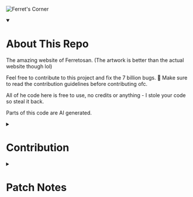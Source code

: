 ![Ferret's Corner](https://ferretosan.neocities.org/artwork.png)

<details open>
<summary><h1>About This Repo</h1></summary>

The amazing website of Ferretosan. (The artwork is better than the actual website though lol)

Feel free to contribute to this project and fix the 7 billion bugs. 🐛 Make sure to read the contribution guidelines before contributing ofc.

All of he code here is free to use, no credits or anything - I stole your code so steal it back.

Parts of this code are AI generated.

</details>

<details>
<summary><h1>Contribution</h1></summary>

Before contributing to Ferret's corner, make sure to read these things:

* Please only add code that you would want personally on your website (no obscene things, etc)
* Your code may just be like not used, sorry, I can't spend all day and all night accepting PRs
* Because I suck, I might delete your code (this relates to what I said above)
* Don't completely change the framework or something I want to keep it just PURE HTML/CSS/JS

## AWESOME Contributors
* [Ferretosan](https://github.com/ferretosan)

</details>

<details>
<summary><h1>Patch Notes</h1></summary>

<details>
<summary><h2>How patch notes work</h2></summary>

* The first number (x.y.y - x is the number) is the website's **major release**. This basically is each time the website drastically changes, like whole new `style.css`, layouts, etc. Currently we're on version 7!
* The second number (y.x.y) is the minor release. This is where I make a change that is noticeable, but not changing the whole thing. This could be like a background change or even just working on the website with different goals, etc. I'm not bothering to put the latest minor release in here as it is quite fickle.
* The third number (y.y.x) is the patch release. This number goes up every time I make a new version of the website. Like a minor `style.css` change or adding some stuffs, idk I forgot what I was going to write here!

</details>

<details>
<summary><h2>Release 8.0.x</h2></summary>

### 8.0.1 - Mobile

* Responsive design ig
* Also i re-added the collapsing headings cuz why not

### 8.0.0 (Patch Revision 1)

* Added sidebars
* Ringlink/NavLink Ads
    * For supporting websites btw
* Readded pages
    * Blog
    * Music
* Oh yea, a NEW ENTIRE LAYOUT

</details>

<details>
<summary><h2>Release 7.1.x</h2></summary>

### 7.1.5 - Making the patch notes look more beefier!

* Basically just removed the collapsible feature

### 7.1.4 - Patch notes...

* *FINALLY* added patch notes

### 7.1.3 - Style.css cuteness level = 10000!

* Cleaned up styling
* Added some cute ASCII art to the sections

### 7.1.2/7.1.1 - Metadata and styling!

* Worked on metadata
* Changed background
* Added new styling for blog posts

### 7.1.0 - Backgrounds and socials!

* Added background
* Added image cards (taken from VoxelCube1/voxelcube1.gihthub.io)

</details>

</details>
